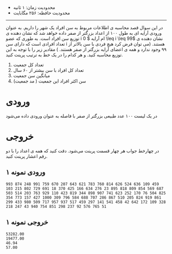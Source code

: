 + محدودیت زمان: ۱ ثانیه
+ محدودیت حافظه: ۲۵۶ مگابایت

----------
در این سوال قصد محاسبه ی اطلاعات مربوط به سن افراد یک شهر را داریم. به عنوان ورودی آرایه ای به طول ۱۰۰ از اعداد بزرگتر از صفر داده خواهد شد که نشان دهنده ی توزیع سن افراد است. به طوری که عضو i ام آرایه
$ 0 \leq i \leq 99$
نشان دهنده ی تعداد افرادی است که دارای سن i هستند. (می توان فرض کرد هیچ فردی با سن بالاتر از ۹۹ وجود ندارد و همه ی اعضای آرایه بزرگتر از صفر هستند. ) مقادیر زیر را با توجه به این توزیع محاسبه کنید. و هر کدام را در یک خط به ترتیب پرینت کنید.

1.  تعداد کل جمعیت
2.  تعداد کل افراد با سن بیشتر از ۶۰ سال
3.  میانگین سن جمعیت
4.  سن اکثر افراد این جمعیت ( مد جمعیت)

# ورودی

در یک لیست ۱۰۰ عدد طبیعی بزرگتر از صفر با فاصله به عنوان ورودی داده می‌شود
# خروجی

در چهارخط جواب هر چهار قسمت پرینت می‌شود. دقت کنید که همه ی اعداد را با دو رقم اعشار پرینت کنید.

## ورودی نمونه ۱
```
993 874 248 991 759 670 207 643 621 783 760 814 626 524 636 109 459 103 215 802 729 691 18 370 425 166 634 276 23 895 818 809 854 569 687 503 514 203 763 929 110 423 819 344 898 907 741 623 252 170 76 504 825 354 773 157 427 1000 309 796 584 688 707 286 867 510 205 824 919 861 299 433 980 509 717 957 937 517 459 297 141 541 458 42 642 172 109 328 218 247 43 940 754 851 298 237 92 576 765 51
```

## خروجی نمونه ۱
```
53282.00
19477.00
46.94
57.00
```